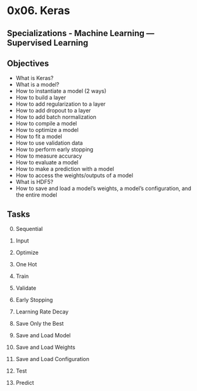 # 0x06. Keras
## Specializations - Machine Learning ― Supervised Learning
## Objectives
* What is Keras?
* What is a model?
* How to instantiate a model (2 ways)
* How to build a layer
* How to add regularization to a layer
* How to add dropout to a layer
* How to add batch normalization
* How to compile a model
* How to optimize a model
* How to fit a model
* How to use validation data
* How to perform early stopping
* How to measure accuracy
* How to evaluate a model
* How to make a prediction with a model
* How to access the weights/outputs of a model
* What is HDF5?
* How to save and load a model’s weights, a model’s configuration, and the entire model

## Tasks
0. Sequential

1. Input

2. Optimize

3. One Hot

4. Train

5. Validate

6. Early Stopping

7. Learning Rate Decay

8. Save Only the Best

9. Save and Load Model

10. Save and Load Weights

11. Save and Load Configuration

12. Test

13. Predict
